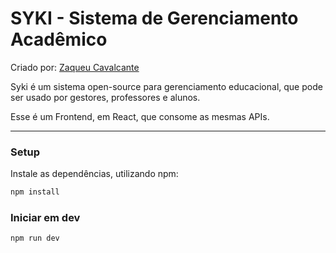 # SYKI - Sistema de Gerenciamento Acadêmico

Criado por: [Zaqueu Cavalcante](https://github.com/ZaqueuCavalcante/syki)

Syki é um sistema open-source para gerenciamento educacional, que pode ser usado por gestores, professores e alunos.

Esse é um Frontend, em React, que consome as mesmas APIs.

---

### Setup

Instale as dependências, utilizando npm:

```bash
npm install
```

### Iniciar em dev

```bash
npm run dev
```
